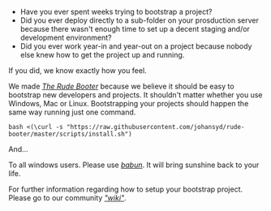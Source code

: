 - Have you ever spent weeks trying to bootstrap a project?
- Did you ever deploy directly to a sub-folder on your prosduction server because there wasn't enough time to set up a decent staging and/or development environment?
- Did you ever work year-in and year-out on a project because nobody else knew how to get the project up and running.

If you did, we know exactly how you feel.

We made [*The Rude Booter*](https://github.com/johansyd/rude-booter) because we believe it should be easy to bootstrap new developers and projects.
It shouldn't matter whether you use Windows, Mac or Linux. Bootstrapping your projects should happen the same way running just one command.

    bash <(\curl -s "https://raw.githubusercontent.com/johansyd/rude-booter/master/scripts/install.sh")
    
And...

To all windows users. Please use [*babun*](http://babun.github.io/). It will bring sunshine back to your life.

For further information regarding how to setup your bootstrap project. Please go to our community [*"wiki"*](https://github.com/johansyd/rude-booter/wiki/How-to-setup-your-first-bootstrap-project).
